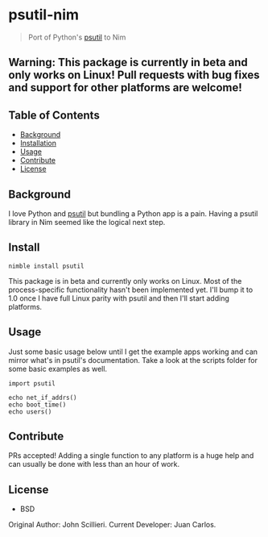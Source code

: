 # psutil-nim

> Port of Python's [psutil](https://github.com/giampaolo/psutil) to Nim

## Warning: This package is currently in beta and only works on Linux! Pull requests with bug fixes and support for other platforms are welcome!

## Table of Contents

- [Background](#background)
- [Installation](#installation)
- [Usage](#usage)
- [Contribute](#contribute)
- [License](#license)

## Background

I love Python and [psutil](https://github.com/giampaolo/psutil) but bundling a
Python app is a pain. Having a psutil library in Nim seemed like the logical
next step.

## Install

``` nimble install psutil ```

This package is in beta and currently only works on Linux. Most of the
process-specific functionality hasn't been implemented yet. I'll bump it to 1.0
once I have full Linux parity with psutil and then I'll start adding platforms.

## Usage

Just some basic usage below until I get the example apps working and can mirror
what's in psutil's documentation. Take a look at the scripts folder for some
basic examples as well.

```
import psutil

echo net_if_addrs()
echo boot_time()
echo users()
```

## Contribute

PRs accepted! Adding a single function to any platform is a huge help and can usually be done with less than an hour of work.

## License

- BSD

Original Author:   John Scillieri.
Current Developer: Juan Carlos.
